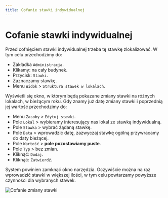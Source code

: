 ```yaml
---
title: Cofanie stawki indywidualnej
---
```


# Cofanie stawki indywidualnej

Przed cofnięciem stawki indywidualnej trzeba tę stawkę zlokalizować. W tym celu przechodzimy do:

- Zakładka `Administracja`.
- Klikamy: na cały budynek.
- Przycisk: `Stawki`.
- Zaznaczamy stawkę.
- Menu `Widok` > `Struktura stawek w lokalach`.

Wyświetli się okno, w którym będą pokazane zmiany stawki na różnych lokalach, w bieżącym roku. Gdy znamy już datę zmiany stawki i poprzednią jej wartość przechodzimy do:

- Menu `Zasoby` > `Edytuj stawki`.
- Pole `Lokal` > wybieramy interesujący nas lokal ze stawką indywidualną.
- Pole `Stawka` > wybrać żądaną stawkę.
- Pole `Data` > wprowadzić datę, zazwyczaj stawkę ogólną przywracamy do daty bieżącej.
- Pole `Wartość` > **pole pozostawiamy puste**.
- Pole `Typ` > bez zmian.
- Kliknąć: `Dodaj`.
- Kliknąć: `Zatwierdź`.

System powinien zamknąć okno narzędzia. Oczywiście można na raz wprowadzić stawki w większej ilości, w tym celu powtarzamy powyższe czynności dla wybranych stawek. 

![Cofanie zmiany stawki](indstawka.gif)
